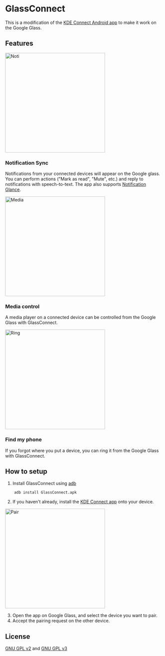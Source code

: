 # GlassConnect
This is a modification of the [KDE Connect Android app](https://github.com/KDE/kdeconnect-android/) to make it work on the Google Glass.

## Features

<img width="320" alt="Noti" src="https://github.com/user-attachments/assets/01c86197-2bc5-47fd-8713-94998a7d100b" />

### Notification Sync
Notifications from your connected devices will appear on the Google glass. You can perform actions ("Mark as read", "Mute", etc.) and reply to notifications with speech-to-text. The app also supports [Notification Glance](https://support.google.com/glass/answer/6054697).

<img width="320" alt="Media" src="https://github.com/user-attachments/assets/52435f61-c22f-4906-8e35-2b94e64e3669" />

### Media control
A media player on a connected device can be controlled from the Google Glass with GlassConnect.

<img width="320" alt="Ring" src="https://github.com/user-attachments/assets/4dd0b2c2-b624-4354-bdfd-39121d9f192f" />

### Find my phone
If you forgot where you put a device, you can ring it from the Google Glass with GlassConnect. 

## How to setup

1. Install GlassConnect using [adb](https://developer.android.com/tools/help/adb.html)
```
    adb install GlassConnect.apk
```
2. If you haven't already, install the [KDE Connect app](https://kdeconnect.kde.org/download.html) onto your device.

<img width="320" alt="Pair" src="https://github.com/user-attachments/assets/fdd07b9a-9338-4ddf-92b0-0a069a789cc1" />

3. Open the app on Google Glass, and select the device you want to pair.
4. Accept the pairing request on the other device.

## License
[GNU GPL v2](https://www.gnu.org/licenses/gpl-2.0.html) and [GNU GPL v3](https://www.gnu.org/licenses/gpl-3.0.html)

